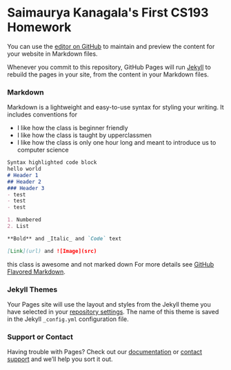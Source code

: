 # Saimaurya Kanagala's First CS193 Homework

You can use the [editor on GitHub](https://github.com/kalutes/CS193_Fall18_Lab1/edit/master/index.md) to maintain and preview the content for your website in Markdown files.

Whenever you commit to this repository, GitHub Pages will run [Jekyll](https://jekyllrb.com/) to rebuild the pages in your site, from the content in your Markdown files.



### Markdown

Markdown is a lightweight and easy-to-use syntax for styling your writing. It includes conventions for
- I like how the class is beginner friendly
- I like how the class is taught by upperclassmen
- I like how the class is only one hour long and meant to introduce us to computer science

```markdown
Syntax highlighted code block
hello world
# Header 1
## Header 2
### Header 3
- test
- test
- test

1. Numbered
2. List

**Bold** and _Italic_ and `Code` text

[Link](url) and ![Image](src)
```
this class is awesome and not marked down
For more details see [GitHub Flavored Markdown](https://guides.github.com/features/mastering-markdown/).

### Jekyll Themes

Your Pages site will use the layout and styles from the Jekyll theme you have selected in your [repository settings](https://github.com/kalutes/CS193_Fall18_Lab1/settings). The name of this theme is saved in the Jekyll `_config.yml` configuration file.

### Support or Contact

Having trouble with Pages? Check out our [documentation](https://help.github.com/categories/github-pages-basics/) or [contact support](https://github.com/contact) and we’ll help you sort it out.
